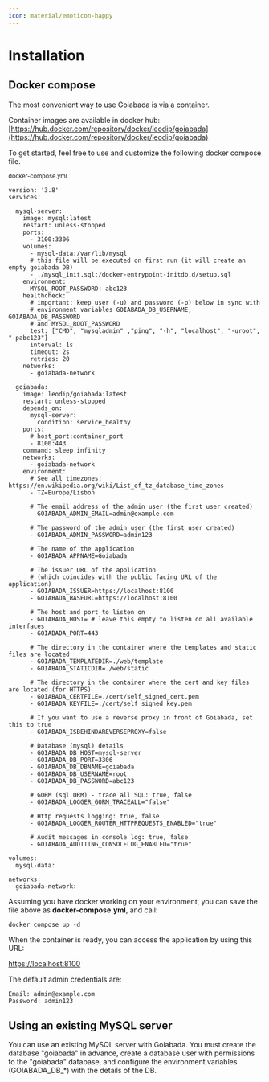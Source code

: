 ```yaml
---
icon: material/emoticon-happy 
---
```

# Installation

## Docker compose

The most convenient way to use Goiabada is via a container. 

Container images are available in docker hub: [https://hub.docker.com/repository/docker/leodip/goiabada](https://hub.docker.com/repository/docker/leodip/goiabada)

To get started, feel free to use and customize the following docker compose file.


<small>docker-compose.yml</small>
```
version: '3.8'
services:

  mysql-server:
    image: mysql:latest
    restart: unless-stopped
    ports:
      - 3100:3306  
    volumes:
      - mysql-data:/var/lib/mysql         
      # this file will be executed on first run (it will create an empty goiabada DB)
      - ./mysql_init.sql:/docker-entrypoint-initdb.d/setup.sql
    environment:
      MYSQL_ROOT_PASSWORD: abc123
    healthcheck:
      # important: keep user (-u) and password (-p) below in sync with
      # environment variables GOIABADA_DB_USERNAME, GOIABADA_DB_PASSWORD 
      # and MYSQL_ROOT_PASSWORD
      test: ["CMD", "mysqladmin" ,"ping", "-h", "localhost", "-uroot", "-pabc123"]
      interval: 1s
      timeout: 2s
      retries: 20
    networks: 
      - goiabada-network      

  goiabada:
    image: leodip/goiabada:latest
    restart: unless-stopped
    depends_on: 
      mysql-server:
        condition: service_healthy    
    ports:
      # host_port:container_port
      - 8100:443
    command: sleep infinity
    networks: 
      - goiabada-network
    environment:
      # See all timezones: https://en.wikipedia.org/wiki/List_of_tz_database_time_zones
      - TZ=Europe/Lisbon 

      # The email address of the admin user (the first user created)
      - GOIABADA_ADMIN_EMAIL=admin@example.com

      # The password of the admin user (the first user created)
      - GOIABADA_ADMIN_PASSWORD=admin123

      # The name of the application
      - GOIABADA_APPNAME=Goiabada

      # The issuer URL of the application
      # (which coincides with the public facing URL of the application)
      - GOIABADA_ISSUER=https://localhost:8100      
      - GOIABADA_BASEURL=https://localhost:8100

      # The host and port to listen on
      - GOIABADA_HOST= # leave this empty to listen on all available interfaces
      - GOIABADA_PORT=443
      
      # The directory in the container where the templates and static files are located
      - GOIABADA_TEMPLATEDIR=./web/template
      - GOIABADA_STATICDIR=./web/static

      # The directory in the container where the cert and key files are located (for HTTPS)
      - GOIABADA_CERTFILE=./cert/self_signed_cert.pem
      - GOIABADA_KEYFILE=./cert/self_signed_key.pem

      # If you want to use a reverse proxy in front of Goiabada, set this to true
      - GOIABADA_ISBEHINDAREVERSEPROXY=false

      # Database (mysql) details
      - GOIABADA_DB_HOST=mysql-server
      - GOIABADA_DB_PORT=3306
      - GOIABADA_DB_DBNAME=goiabada
      - GOIABADA_DB_USERNAME=root
      - GOIABADA_DB_PASSWORD=abc123

      # GORM (sql ORM) - trace all SQL: true, false
      - GOIABADA_LOGGER_GORM_TRACEALL="false"

      # Http requests logging: true, false
      - GOIABADA_LOGGER_ROUTER_HTTPREQUESTS_ENABLED="true"

      # Audit messages in console log: true, false
      - GOIABADA_AUDITING_CONSOLELOG_ENABLED="true"

volumes:
  mysql-data:

networks:
  goiabada-network:
```

Assuming you have docker working on your environment, you can save the file above as **docker-compose.yml**, and call:

`docker compose up -d`

When the container is ready, you can access the application by using this URL:

[https://localhost:8100](https://localhost:8100)

The default admin credentials are:

```text
Email: admin@example.com
Password: admin123
```

## Using an existing MySQL server

You can use an existing MySQL server with Goiabada. You must create the database "goiabada" in advance, create a database user with permissions to the "goiabada" database, and configure the environment variables (GOIABADA_DB_*) with the details of the DB.